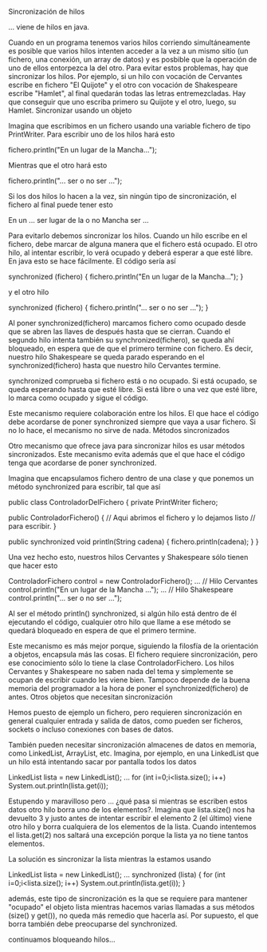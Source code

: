 Sincronización de hilos

... viene de hilos en java.

Cuando en un programa tenemos varios hilos corriendo simultáneamente es posible que varios hilos intenten acceder a la vez a un mismo sitio (un fichero, una conexión, un array de datos) y es posbible que la operación de uno de ellos entorpezca la del otro. Para evitar estos problemas, hay que sincronizar los hilos. Por ejemplo, si un hilo con vocación de Cervantes escribe en fichero "El Quijote" y el otro con vocación de Shakespeare escribe "Hamlet", al final quedarán todas las letras entremezcladas. Hay que conseguir que uno escriba primero su Quijote y el otro, luego, su Hamlet.
Sincronizar usando un objeto

Imagina que escribimos en un fichero usando una variable fichero de tipo PrintWriter. Para escribir uno de los hilos hará esto

fichero.println("En un lugar de la Mancha...");

Mientras que el otro hará esto

fichero.println("... ser o no ser ...");

Si los dos hilos lo hacen a la vez, sin ningún tipo de sincronización, el fichero al final puede tener esto

En un ... ser lugar de la o no Mancha ser ...

Para evitarlo debemos sincronizar los hilos. Cuando un hilo escribe en el fichero, debe marcar de alguna manera que el fichero está ocupado. El otro hilo, al intentar escribir, lo verá ocupado y deberá esperar a que esté libre. En java esto se hace fácilmente. El código sería así

synchronized (fichero)
{
   fichero.println("En un lugar de la Mancha...");
}

y el otro hilo

synchronized (fichero)
{
   fichero.println("... ser o no ser ...");
}

Al poner synchronized(fichero) marcamos fichero como ocupado desde que se abren las llaves de después hasta que se cierran. Cuando el segundo hilo intenta también su synchronized(fichero), se queda ahí bloqueado, en espera que de que el primero termine con fichero. Es decir, nuestro hilo Shakespeare se queda parado esperando en el synchronized(fichero) hasta que nuestro hilo Cervantes termine.

synchronized comprueba si fichero está o no ocupado. Si está ocupado, se queda esperando hasta que esté libre. Si está libre o una vez que esté libre, lo marca como ocupado y sigue el código.

Este mecanismo requiere colaboración entre los hilos. El que hace el código debe acordarse de poner synchronized siempre que vaya a usar fichero. Si no lo hace, el mecanismo no sirve de nada.
Métodos sincronizados

Otro mecanismo que ofrece java para sincronizar hilos es usar métodos sincronizados. Este mecanismo evita además que el que hace el código tenga que acordarse de poner synchronized.

Imagina que encapsulamos fichero dentro de una clase y que ponemos un método synchronized para escribir, tal que así

public class ControladorDelFichero
{
   private PrintWriter fichero;

   public ControladorFichero()
   {
      // Aqui abrimos el fichero y lo dejamos listo
      // para escribir.
   }

   public synchronized void println(String cadena)
   {
       fichero.println(cadena);
   }
}

Una vez hecho esto, nuestros hilos Cervantes y Shakespeare sólo tienen que hacer esto

ControladorFichero control = new ControladorFichero();
...
// Hilo Cervantes
control.println("En un lugar de la Mancha ...");
...
// Hilo Shakespeare
control.println("... ser o no ser ...");

Al ser el método println() synchronized, si algún hilo está dentro de él ejecutando el código, cualquier otro hilo que llame a ese método se quedará bloqueado en espera de que el primero termine.

Este mecanismo es más mejor porque, siguiendo la filosfía de la orientación a objetos, encapsula más las cosas. El fichero requiere sincronización, pero ese conocimiento sólo lo tiene la clase ControladorFichero. Los hilos Cervantes y Shakespeare no saben nada del tema y simplemente se ocupan de escribir cuando les viene bien. Tampoco depende de la buena memoria del programador a la hora de poner el synchronized(fichero) de antes.
Otros objetos que necesitan sincronización

Hemos puesto de ejemplo un fichero, pero requieren sincronización en general cualquier entrada y salida de datos, como pueden ser ficheros, sockets o incluso conexiones con bases de datos.

También pueden necesitar sincronización almacenes de datos en memoria, como LinkedList, ArrayList, etc. Imagina, por ejemplo, en una LinkedList que un hilo está intentando sacar por pantalla todos los datos

LinkedList lista = new LinkedList();
...
for (int i=0;i<lista.size(); i++)
   System.out.println(lista.get(i));

Estupendo y maravilloso pero ... ¿qué pasa si mientras se escriben estos datos otro hilo borra uno de los elementos?. Imagina que lista.size() nos ha devuelto 3 y justo antes de intentar escribir el elemento 2 (el último) viene otro hilo y borra cualquiera de los elementos de la lista. Cuando intentemos el lista.get(2) nos saltará una excepción porque la lista ya no tiene tantos elementos.

La solución es sincronizar la lista mientras la estamos usando

LinkedList lista = new LinkedList();
...
synchronized (lista)
{
   for (int i=0;i<lista.size(); i++)
      System.out.println(lista.get(i));
}

además, este tipo de sincronización es la que se requiere para mantener "ocupado" el objeto lista mientras hacemos varias llamadas a sus métodos (size() y get()), no queda más remedio que hacerla así. Por supuesto, el que borra también debe preocuparse del synchronized.

continuamos bloqueando hilos...